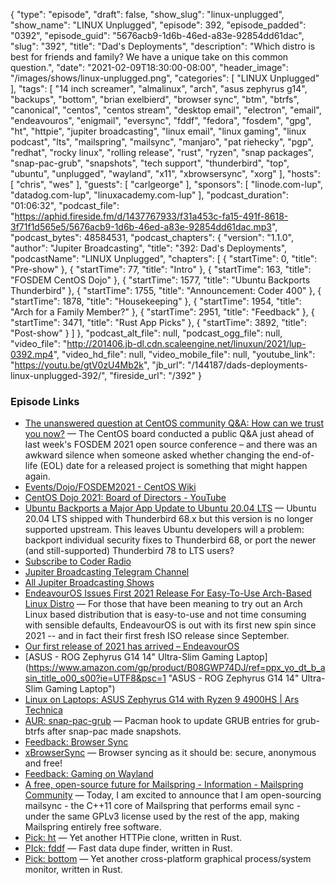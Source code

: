 {
  "type": "episode",
  "draft": false,
  "show_slug": "linux-unplugged",
  "show_name": "LINUX Unplugged",
  "episode": 392,
  "episode_padded": "0392",
  "episode_guid": "5676acb9-1d6b-46ed-a83e-92854dd61dac",
  "slug": "392",
  "title": "Dad's Deployments",
  "description": "Which distro is best for friends and family? We have a unique take on this common question.",
  "date": "2021-02-09T18:30:00-08:00",
  "header_image": "/images/shows/linux-unplugged.png",
  "categories": [
    "LINUX Unplugged"
  ],
  "tags": [
    "14 inch screamer",
    "almalinux",
    "arch",
    "asus zephyrus g14",
    "backups",
    "bottom",
    "brian exelbierd",
    "browser sync",
    "btm",
    "btrfs",
    "canonical",
    "centos",
    "centos stream",
    "desktop email",
    "electron",
    "email",
    "endeavouros",
    "enigmail",
    "eversync",
    "fddf",
    "fedora",
    "fosdem",
    "gpg",
    "ht",
    "httpie",
    "jupiter broadcasting",
    "linux email",
    "linux gaming",
    "linux podcast",
    "lts",
    "mailspring",
    "mailsync",
    "manjaro",
    "pat riehecky",
    "pgp",
    "redhat",
    "rocky linux",
    "rolling release",
    "rust",
    "ryzen",
    "snap packages",
    "snap-pac-grub",
    "snapshots",
    "tech support",
    "thunderbird",
    "top",
    "ubuntu",
    "unplugged",
    "wayland",
    "x11",
    "xbrowsersync",
    "xorg"
  ],
  "hosts": [
    "chris",
    "wes"
  ],
  "guests": [
    "carlgeorge"
  ],
  "sponsors": [
    "linode.com-lup",
    "datadog.com-lup",
    "linuxacademy.com-lup"
  ],
  "podcast_duration": "01:06:32",
  "podcast_file": "https://aphid.fireside.fm/d/1437767933/f31a453c-fa15-491f-8618-3f71f1d565e5/5676acb9-1d6b-46ed-a83e-92854dd61dac.mp3",
  "podcast_bytes": 48584531,
  "podcast_chapters": {
    "version": "1.1.0",
    "author": "Jupiter Broadcasting",
    "title": "392: Dad's Deployments",
    "podcastName": "LINUX Unplugged",
    "chapters": [
      {
        "startTime": 0,
        "title": "Pre-show"
      },
      {
        "startTime": 77,
        "title": "Intro"
      },
      {
        "startTime": 163,
        "title": "FOSDEM CentOS Dojo"
      },
      {
        "startTime": 1577,
        "title": "Ubuntu Backports Thunderbird"
      },
      {
        "startTime": 1755,
        "title": "Announcement: Coder 400"
      },
      {
        "startTime": 1878,
        "title": "Housekeeping"
      },
      {
        "startTime": 1954,
        "title": "Arch for a Family Member?"
      },
      {
        "startTime": 2951,
        "title": "Feedback"
      },
      {
        "startTime": 3471,
        "title": "Rust App Picks"
      },
      {
        "startTime": 3892,
        "title": "Post-show"
      }
    ]
  },
  "podcast_alt_file": null,
  "podcast_ogg_file": null,
  "video_file": "http://201406.jb-dl.cdn.scaleengine.net/linuxun/2021/lup-0392.mp4",
  "video_hd_file": null,
  "video_mobile_file": null,
  "youtube_link": "https://youtu.be/gtV0zU4Mb2k",
  "jb_url": "/144187/dads-deployments-linux-unplugged-392/",
  "fireside_url": "/392"
}


### Episode Links

  * [The unanswered question at CentOS community Q&A: How can we trust you now?](https://www.theregister.com/2021/02/08/centos_board_qa/ "The unanswered question at CentOS community Q&A: How can we trust you now?") — The CentOS board conducted a public Q&A just ahead of last week's FOSDEM 2021 open source conference – and there was an awkward silence when someone asked whether changing the end-of-life (EOL) date for a released project is something that might happen again.
  * [Events/Dojo/FOSDEM2021 - CentOS Wiki](https://wiki.centos.org/Events/Dojo/FOSDEM2021 "Events/Dojo/FOSDEM2021 - CentOS Wiki")
  * [CentOS Dojo 2021: Board of Directors - YouTube](https://www.youtube.com/watch?v=CXFrBv1wwvg "CentOS Dojo 2021: Board of Directors - YouTube")
  * [Ubuntu Backports a Major App Update to Ubuntu 20.04 LTS](https://www.omgubuntu.co.uk/2021/02/thunderbird-78-in-ubuntu-20-04-lts "Ubuntu Backports a Major App Update to Ubuntu 20.04 LTS") — Ubuntu 20.04 LTS shipped with Thunderbird 68.x but this version is no longer supported upstream. This leaves Ubuntu developers will a problem: backport individual security fixes to Thunderbird 68, or port the newer (and still-supported) Thunderbird 78 to LTS users?
  * [Subscribe to Coder Radio](https://coder.show/subscribe "Subscribe to Coder Radio")
  * [Jupiter Broadcasting Telegram Channel](http://jupiterbroadcasting.com/telegram "Jupiter Broadcasting Telegram Channel")
  * [All Jupiter Broadcasting Shows](https://feed.jupiter.zone/allshows "All Jupiter Broadcasting Shows")
  * [EndeavourOS Issues First 2021 Release For Easy-To-Use Arch-Based Linux Distro](https://www.phoronix.com/scan.php?page=news_item&px=EndeavourOS-February-2021 "EndeavourOS Issues First 2021 Release For Easy-To-Use Arch-Based Linux Distro") — For those that have been meaning to try out an Arch Linux based distribution that is easy-to-use and not time consuming with sensible defaults, EndeavourOS is out with its first new spin since 2021 -- and in fact their first fresh ISO release since September.
  * [Our first release of 2021 has arrived – EndeavourOS](https://endeavouros.com/news/our-first-release-of-2021-has-arrived/ "Our first release of 2021 has arrived – EndeavourOS")
  * [ASUS - ROG Zephyrus G14 14" Ultra-Slim Gaming Laptop](https://www.amazon.com/gp/product/B08GWP74DJ/ref=ppx_yo_dt_b_asin_title_o00_s00?ie=UTF8&psc=1 "ASUS - ROG Zephyrus G14 14" Ultra-Slim Gaming Laptop")
  * [Linux on Laptops: ASUS Zephyrus G14 with Ryzen 9 4900HS | Ars Technica](https://arstechnica.com/gadgets/2020/04/linux-on-laptops-asus-zephyrus-g14-with-ryzen-9-4900hs/ "Linux on Laptops: ASUS Zephyrus G14 with Ryzen 9 4900HS | Ars Technica")
  * [AUR: snap-pac-grub](https://aur.archlinux.org/packages/snap-pac-grub/ "AUR: snap-pac-grub") — Pacman hook to update GRUB entries for grub-btrfs after snap-pac made snapshots.
  * [Feedback: Browser Sync](https://slexy.org/view/s25STUowBJ "Feedback: Browser Sync")
  * [xBrowserSync](https://www.xbrowsersync.org/ "xBrowserSync") — Browser syncing as it should be: secure, anonymous and free!
  * [Feedback: Gaming on Wayland](https://slexy.org/view/s21eu7Qzb7 "Feedback: Gaming on Wayland")
  * [A free, open-source future for Mailspring - Information - Mailspring Community](https://community.getmailspring.com/t/a-free-open-source-future-for-mailspring/484 "A free, open-source future for Mailspring - Information - Mailspring Community") — Today, I am excited to announce that I am open-sourcing mailsync - the C++11 core of Mailspring that performs email sync - under the same GPLv3 license used by the rest of the app, making Mailspring entirely free software.
  * [Pick: ht](https://github.com/ducaale/ht "Pick: ht") — Yet another HTTPie clone, written in Rust.
  * [PIck: fddf](https://github.com/birkenfeld/fddf "PIck: fddf") — Fast data dupe finder, written in Rust.
  * [Pick: bottom](https://github.com/ClementTsang/bottom "Pick: bottom") — Yet another cross-platform graphical process/system monitor, written in Rust.


